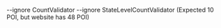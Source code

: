 --ignore CountValidator --ignore StateLevelCountValidator (Expected 10 POI, but website has 48 POI)

